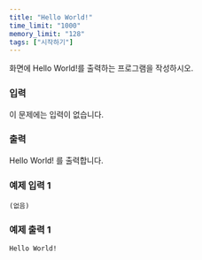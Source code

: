 ```yaml
---
title: "Hello World!"
time_limit: "1000"
memory_limit: "128"
tags: ["시작하기"]
---
```


화면에 Hello World!를 출력하는 프로그램을 작성하시오.

### 입력

이 문제에는 입력이 없습니다.

### 출력

Hello World! 를 출력합니다.

### 예제 입력 1
```
(없음)
```

### 예제 출력 1
```
Hello World!
```